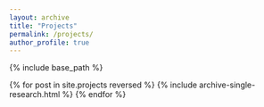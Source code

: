 ```yaml
---
layout: archive
title: "Projects"
permalink: /projects/
author_profile: true
---
```


{% include base_path %}

{% for post in site.projects reversed %}
  {% include archive-single-research.html %}
{% endfor %}
